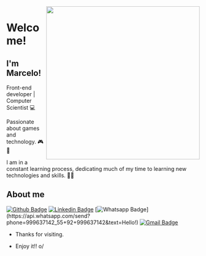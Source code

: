 <img align="right" width="400" height="400" src="https://d6f6d0kpz0gyr.cloudfront.net/uploads/images-archive/Blog/Gifs/coding.gif">
 
# Welcome!
 
## I'm Marcelo!
 
Front-end developer | Computer Scientist 💻

Passionate about games and technology. 🎮🤖

I am in a constant learning process, dedicating much of my time to learning new 
technologies and skills. 👨‍💻
 
 
## About me 
[![Github Badge](https://img.shields.io/badge/-Github-000?style=flat-square&logo=Github&logoColor=white&link=https://github.com/MarceloNFilho)](https://github.com/MarceloNFilho)
[![Linkedin Badge](https://img.shields.io/badge/-LinkedIn-blue?style=flat-square&logo=Linkedin&logoColor=white&link=https://www.linkedin.com/in/marcelonfilho/)](https://www.linkedin.com/in/marcelonfilho/)
[![Whatsapp Badge](https://img.shields.io/badge/-Whatsapp-4CA143?style=flat-square&labelColor=4CA143&logo=whatsapp&logoColor=white&link=https://api.whatsapp.com/send?phone=92999637142&text=Hello!)](https://api.whatsapp.com/send?phone=999637142_55+92+999637142&text=Hello!)
[![Gmail Badge](https://img.shields.io/badge/-Gmail-c14438?style=flat-square&logo=Gmail&logoColor=white&link=mailto:marcelonfilho.mS@gmail.com)](mailto:marcelonfilho.ms@gmail.com)
 
- Thanks for visiting. 
 
- Enjoy it!! o/
